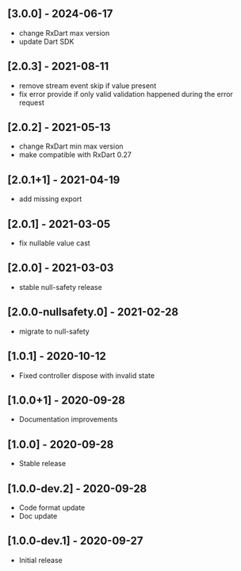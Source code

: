## [3.0.0] - 2024-06-17

- change RxDart max version
- update Dart SDK

## [2.0.3] - 2021-08-11

- remove stream event skip if value present
- fix error provide if only valid validation happened during the error request

## [2.0.2] - 2021-05-13

- change RxDart min max version
- make compatible with RxDart 0.27

## [2.0.1+1] - 2021-04-19

- add missing export

## [2.0.1] - 2021-03-05

- fix nullable value cast

## [2.0.0] - 2021-03-03

- stable null-safety release

## [2.0.0-nullsafety.0] - 2021-02-28

- migrate to null-safety

## [1.0.1] - 2020-10-12

- Fixed controller dispose with invalid state

## [1.0.0+1] - 2020-09-28

- Documentation improvements

## [1.0.0] - 2020-09-28

- Stable release

## [1.0.0-dev.2] - 2020-09-28

- Code format update
- Doc update

## [1.0.0-dev.1] - 2020-09-27

- Initial release
